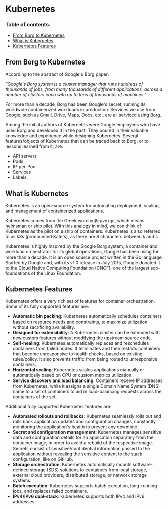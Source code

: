 # Kubernetes

### Table of contents:
- [From Borg to Kubernetes](#from-borg-to-kubernetes)
- [What is Kubernetes](#what-is-kubernetes)
- [Kubernetes Features](#kubernetes-features)

## From Borg to Kubernetes

According to the abstract of Google's Borg paper:

*"Google's Borg system is a cluster manager that runs hundreds of thousands of jobs, from many thousands of different applications, across a number of clusters each with up to tens of thousands of machines."*

For more than a decade, Borg has been Google's secret, running its worldwide containerized workloads in production. Services we use from Google, such as Gmail, Drive, Maps, Docs, etc., are all serviced using Borg.

Among the initial authors of Kubernetes were Google employees who have used Borg and developed it in the past. They poured in their valuable knowledge and experience while designing Kubernetes. Several features/objects of Kubernetes that can be traced back to Borg, or to lessons learned from it, are:
- API servers
- Pods
- IP-per-Pod
- Services
- Labels. 

## What is Kubernetes

Kubernetes is an open-source system for automating deployment, scaling, and management of containerized applications.

Kubernetes comes from the Greek word κυβερνήτης, which means helmsman or ship pilot. With this analogy in mind, we can think of Kubernetes as the pilot on a ship of containers. Kubernetes is also referred to as k8s (pronounced Kate's), as there are 8 characters between k and s.

Kubernetes is highly inspired by the Google Borg system, a container and workload orchestrator for its global operations, Google has been using for more than a decade. It is an open source project written in the Go language. Started by Google and, with its v1.0 release in July 2015, Google donated it to the Cloud Native Computing Foundation (CNCF), one of the largest sub-foundations of the Linux Foundation.

## Kubernetes Features

Kubernetes offers a very rich set of features for container orchestration. Some of its fully supported features are:
- **Automatic bin packing**: Kubernetes automatically schedules containers based on resource needs and constraints, to maximize utilization without sacrificing availability.
- **Designed for extensibility**: A Kubernetes cluster can be extended with new custom features without modifying the upstream source code.
- **Self-healing**: Kubernetes automatically replaces and reschedules containers from failed nodes. It terminates and then restarts containers that become unresponsive to health checks, based on existing rules/policy. It also prevents traffic from being routed to unresponsive containers.
- **Horizontal scaling**: Kubernetes scales applications manually or automatically based on CPU or custom metrics utilization.
- **Service discovery and load balancing**: Containers receive IP addresses from Kubernetes, while it assigns a single Domain Name System (DNS) name to a set of containers to aid in load-balancing requests across the containers of the set.

Additional fully supported Kubernetes features are:
- **Automated rollouts and rollbacks**: Kubernetes seamlessly rolls out and rolls back application updates and configuration changes, constantly monitoring the application's health to prevent any downtime.
- **Secret and configuration management**: Kubernetes manages sensitive data and configuration details for an application separately from the container image, in order to avoid a rebuild of the respective image. Secrets consist of sensitive/confidential information passed to the application without revealing the sensitive content to the stack configuration, like on GitHub.
- **Storage orchestration**: Kubernetes automatically mounts software-defined storage (SDS) solutions to containers from local storage, external cloud providers, distributed storage, or network storage systems.
- **Batch execution**: Kubernetes supports batch execution, long-running jobs, and replaces failed containers.
- **IPv4/IPv6 dual-stack**: Kubernetes supports both IPv4 and IPv6 addresses.
